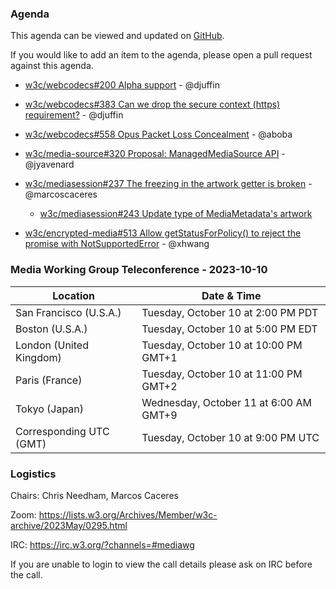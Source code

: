 ### Agenda

This agenda can be viewed and updated on [GitHub](https://github.com/w3c/media-wg/blob/main/meetings/2023-10-10-Media_Working_Group_Teleconference-agenda.md).

If you would like to add an item to the agenda, please open a pull request against this agenda.

* [w3c/webcodecs#200 Alpha support](https://github.com/w3c/webcodecs/issues/200) - @djuffin

* [w3c/webcodecs#383 Can we drop the secure context (https) requirement?](https://github.com/w3c/webcodecs/issues/383) - @djuffin

* [w3c/webcodecs#558 Opus Packet Loss Concealment](https://github.com/w3c/webcodecs/issues/558) - @aboba

* [w3c/media-source#320 Proposal: ManagedMediaSource API](https://github.com/w3c/media-source/issues/320) - @jyavenard

* [w3c/mediasession#237 The freezing in the artwork getter is broken](https://github.com/w3c/mediasession/issues/237) - @marcoscaceres
  * [w3c/mediasession#243 Update type of MediaMetadata's artwork](https://github.com/w3c/mediasession/issues/243)
 
* [w3c/encrypted-media#513 Allow getStatusForPolicy() to reject the promise with NotSupportedError](https://github.com/w3c/encrypted-media/issues/513) - @xhwang


### Media Working Group Teleconference - 2023-10-10

| Location | Date & Time |
| -------- | ----------- |
| San Francisco (U.S.A.) | Tuesday, October 10 at 2:00 PM PDT |
| Boston (U.S.A.) | Tuesday, October 10 at 5:00 PM EDT |
| London (United Kingdom) | Tuesday, October 10 at 10:00 PM GMT+1 |
| Paris (France) | Tuesday, October 10 at 11:00 PM GMT+2 |
| Tokyo (Japan) | Wednesday, October 11 at 6:00 AM GMT+9 |
| Corresponding UTC (GMT) | Tuesday, October 10 at 9:00 PM UTC |

### Logistics

Chairs: Chris Needham, Marcos Caceres

Zoom: https://lists.w3.org/Archives/Member/w3c-archive/2023May/0295.html

IRC: https://irc.w3.org/?channels=#mediawg

If you are unable to login to view the call details please ask on IRC before the call.
